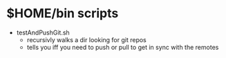 # $HOME/bin scripts

* testAndPushGit.sh
  - recursivly walks a dir looking for git repos
  - tells you iff you need to push or pull to get in sync with the remotes
